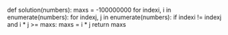 def solution(numbers):
    maxs = -100000000
    for indexi, i in enumerate(numbers):
        for indexj, j in enumerate(numbers):
            if indexi != indexj and i * j >= maxs:
                maxs = i * j
    return maxs